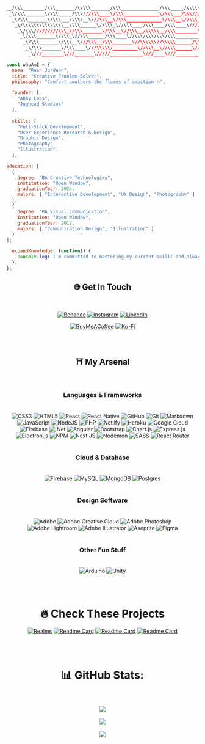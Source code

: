 ``` css
__/\\\________/\\\_______/\\\\\_______/\\\______________/\\\_____/\\\\\\\\\\\____/\\\\\\\\\\\__/\\\\\\\\\\\\\\\_        
 _\/\\\_______\/\\\_____/\\\///\\\____\/\\\_____________\/\\\___/\\\/////////\\\_\/////\\\///__\///////\\\/////__       
  _\/\\\_______\/\\\___/\\\/__\///\\\__\/\\\_____________\/\\\__\//\\\______\///______\/\\\___________\/\\\_______      
   _\/\\\\\\\\\\\\\\\__/\\\______\//\\\_\//\\\____/\\\____/\\\____\////\\\_____________\/\\\___________\/\\\_______     
    _\/\\\/////////\\\_\/\\\_______\/\\\__\//\\\__/\\\\\__/\\\________\////\\\__________\/\\\___________\/\\\_______    
     _\/\\\_______\/\\\_\//\\\______/\\\____\//\\\/\\\/\\\/\\\____________\////\\\_______\/\\\___________\/\\\_______   
      _\/\\\_______\/\\\__\///\\\__/\\\_______\//\\\\\\//\\\\\______/\\\______\//\\\______\/\\\___________\/\\\_______  
       _\/\\\_______\/\\\____\///\\\\\/_________\//\\\__\//\\\______\///\\\\\\\\\\\/____/\\\\\\\\\\\_______\/\\\_______ 
        _\///________\///_______\/////____________\///____\///_________\///////////_____\///////////________\///________
```
``` javascript
const whoAmI = {
  name: "Ruan Jordaan",
  title: "Creative Problem-Solver",
  philosophy: "Comfort smothers the flames of ambition 🔥",

  founder: [
    "Abby Labs",
    "Jughead Studios"
  ],
  
  skills: [
    "Full-Stack Development",
    "User Experience Research & Design",
    "Graphic Design",
    "Photography"
    "Illustration",
  ],

education: [
  {
    degree: "BA Creative Technologies",
    institution: "Open Window",
    graduationYear: 2024,
    majors: [ "Interactive Development", "UX Design", "Photography" ]
  },
  {
    degree: "BA Visual Communication",
    institution: "Open Window",
    graduationYear: 2017,
    majors: [ "Communication Design", "Illustration" ]
  }
];

  expandKnowledge: function() {
    console.log(`I'm committed to mastering my current skills and always busy learning new ones!`);
  },
};
```
<div align="center">

## 🌐 Get In Touch
<br/><br/>
[![Behance](https://img.shields.io/badge/Behance-1769ff.svg?style=for-the-badge&logo=behance&logoColor=white)](https://behance.net/https://www.behance.net/ruan-jordaan) 
[![Instagram](https://img.shields.io/badge/Instagram-%23E4405F.svg?style=for-the-badge&logo=Instagram&logoColor=white)](https://instagram.com/https://www.instagram.com/jughead.jpg/) 
[![LinkedIn](https://img.shields.io/badge/LinkedIn-%230077B5.svg?style=for-the-badge&logo=linkedin&logoColor=white)](https://linkedin.com/in/https://www.linkedin.com/in/ruanjordaan/) 

[![BuyMeACoffee](https://img.shields.io/badge/Buy%20Me%20a%20Coffee-ffdd00?style=for-the-badge&logo=buy-me-a-coffee&logoColor=black)](https://buymeacoffee.com/jughead) 
[![Ko-Fi](https://img.shields.io/badge/Ko--fi-F16061?style=for-the-badge&logo=ko-fi&logoColor=white)](https://ko-fi.com/jugheadstudios) 

<br/>

## ⛩️ My Arsenal 

<br/>

### Languages & Frameworks <br/><br/>
![CSS3](https://img.shields.io/badge/css3-%231572B6.svg?style=for-the-badge&logo=css3&logoColor=white) ![HTML5](https://img.shields.io/badge/html5-%23E34F26.svg?style=for-the-badge&logo=html5&logoColor=white) ![React](https://img.shields.io/badge/react-%2320232a.svg?style=for-the-badge&logo=react&logoColor=%2361DAFB) ![React Native](https://img.shields.io/badge/react_native-%2320232a.svg?style=for-the-badge&logo=react&logoColor=%2361DAFB) ![GitHub](https://img.shields.io/badge/github-%23121011.svg?style=for-the-badge&logo=github&logoColor=white) ![Git](https://img.shields.io/badge/git-%23F05033.svg?style=for-the-badge&logo=git&logoColor=white) ![Markdown](https://img.shields.io/badge/markdown-%23000000.svg?style=for-the-badge&logo=markdown&logoColor=white) ![JavaScript](https://img.shields.io/badge/javascript-%23323330.svg?style=for-the-badge&logo=javascript&logoColor=%23F7DF1E) ![NodeJS](https://img.shields.io/badge/node.js-6DA55F?style=for-the-badge&logo=node.js&logoColor=white) ![PHP](https://img.shields.io/badge/php-%23777BB4.svg?style=for-the-badge&logo=php&logoColor=white) ![Netlify](https://img.shields.io/badge/netlify-%23000000.svg?style=for-the-badge&logo=netlify&logoColor=#00C7B7) ![Heroku](https://img.shields.io/badge/heroku-%23430098.svg?style=for-the-badge&logo=heroku&logoColor=white) ![Google Cloud](https://img.shields.io/badge/GoogleCloud-%234285F4.svg?style=for-the-badge&logo=google-cloud&logoColor=white) ![Firebase](https://img.shields.io/badge/firebase-%23039BE5.svg?style=for-the-badge&logo=firebase) ![.Net](https://img.shields.io/badge/.NET-5C2D91?style=for-the-badge&logo=.net&logoColor=white) ![Angular](https://img.shields.io/badge/angular-%23DD0031.svg?style=for-the-badge&logo=angular&logoColor=white) ![Bootstrap](https://img.shields.io/badge/bootstrap-%238511FA.svg?style=for-the-badge&logo=bootstrap&logoColor=white) ![Chart.js](https://img.shields.io/badge/chart.js-F5788D.svg?style=for-the-badge&logo=chart.js&logoColor=white) ![Express.js](https://img.shields.io/badge/express.js-%23404d59.svg?style=for-the-badge&logo=express&logoColor=%2361DAFB) ![Electron.js](https://img.shields.io/badge/Electron-191970?style=for-the-badge&logo=Electron&logoColor=white) ![NPM](https://img.shields.io/badge/NPM-%23CB3837.svg?style=for-the-badge&logo=npm&logoColor=white) ![Next JS](https://img.shields.io/badge/Next-black?style=for-the-badge&logo=next.js&logoColor=white) ![Nodemon](https://img.shields.io/badge/NODEMON-%23323330.svg?style=for-the-badge&logo=nodemon&logoColor=%BBDEAD) ![SASS](https://img.shields.io/badge/SASS-hotpink.svg?style=for-the-badge&logo=SASS&logoColor=white) ![React Router](https://img.shields.io/badge/React_Router-CA4245?style=for-the-badge&logo=react-router&logoColor=white) 

# 

### Cloud & Database <br/><br/>
![Firebase](https://img.shields.io/badge/firebase-a08021?style=for-the-badge&logo=firebase&logoColor=ffcd34) ![MySQL](https://img.shields.io/badge/mysql-4479A1.svg?style=for-the-badge&logo=mysql&logoColor=white) ![MongoDB](https://img.shields.io/badge/MongoDB-%234ea94b.svg?style=for-the-badge&logo=mongodb&logoColor=white) ![Postgres](https://img.shields.io/badge/postgres-%23316192.svg?style=for-the-badge&logo=postgresql&logoColor=white) 

# 

### Design Software <br/><br/>
![Adobe](https://img.shields.io/badge/adobe-%23FF0000.svg?style=for-the-badge&logo=adobe&logoColor=white) ![Adobe Creative Cloud](https://img.shields.io/badge/Adobe%20Creative%20Cloud-DA1F26.svg?style=for-the-badge&logo=Adobe%20Creative%20Cloud&logoColor=white) ![Adobe Photoshop](https://img.shields.io/badge/adobe%20photoshop-%2331A8FF.svg?style=for-the-badge&logo=adobe%20photoshop&logoColor=white) <br/>
![Adobe Lightroom](https://img.shields.io/badge/Adobe%20Lightroom-31A8FF.svg?style=for-the-badge&logo=Adobe%20Lightroom&logoColor=white) ![Adobe Illustrator](https://img.shields.io/badge/adobe%20illustrator-%23FF9A00.svg?style=for-the-badge&logo=adobe%20illustrator&logoColor=white) ![Aseprite](https://img.shields.io/badge/Aseprite-FFFFFF?style=for-the-badge&logo=Aseprite&logoColor=#7D929E) ![Figma](https://img.shields.io/badge/figma-%23F24E1E.svg?style=for-the-badge&logo=figma&logoColor=white) 

# 

### Other Fun Stuff <br/><br/>
![Arduino](https://img.shields.io/badge/-Arduino-00979D?style=for-the-badge&logo=Arduino&logoColor=white) ![Unity](https://img.shields.io/badge/unity-%23000000.svg?style=for-the-badge&logo=unity&logoColor=white)

<br/><br/>

# 🔥 Check These Projects
[![Realms](https://github-readme-stats.vercel.app/api/pin/?username=JugheadStudio&repo=Realms&theme=dark&hide_border=true)](https://github.com/JugheadStudio/Realms)
[![Readme Card](https://github-readme-stats.vercel.app/api/pin/?username=JugheadStudio&repo=Frames&theme=dark&hide_border=true)](https://github.com/JugheadStudio/Frames)
[![Readme Card](https://github-readme-stats.vercel.app/api/pin/?username=JugheadStudio&repo=Tradera&theme=dark&hide_border=true)](https://github.com/JugheadStudio/Tradera)
[![Readme Card](https://github-readme-stats.vercel.app/api/pin/?username=JugheadStudio&repo=Fallout-Forge-Frontend&theme=dark&hide_border=true)](https://github.com/JugheadStudio/Fallout-Forge-Frontend)

<br/><br/>

# 📊 GitHub Stats:
<br/><br/>
  <img src="https://github-readme-streak-stats.herokuapp.com/?user=JugheadStudio&theme=dark&hide_border=true" /><br/><br/>
  <img src="https://github-readme-stats.vercel.app/api?username=JugheadStudio&theme=dark&hide_border=true&include_all_commits=true&count_private=true&rank_icon=github" /><br/><br/>
  <img src="https://github-readme-stats.vercel.app/api/top-langs/?username=JugheadStudio&layout=donut-vertical&theme=dark&hide_border=true" />

  <br/><br/>

  </div>

  
<!-- Proudly created with GPRM ( https://gprm.itsvg.in ) -->
